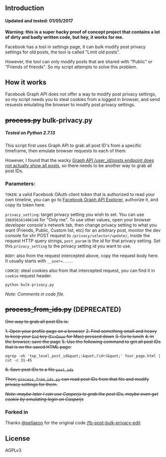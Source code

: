 ## Introduction
#### Updated and tested: 01/05/2017

**Warning: this is a super hacky proof of concept project that contains a lot of dirty and badly written code, but hey, it works for me.**

Facebook has a tool in settings page, it can bulk modify post privacy settings for old posts, the tool is called "Limit old posts".

However, the tool can only modify posts that are shared with "Public" or "Friends of friends". So my script attempts to solve this problem.

## How it works

Facebook Graph API does not offer a way to modify post privacy settings, so my script needs you to steal cookies from a logged in browser, and send resuests emulating the browser to modify post privacy settings.

## ~~process.py~~ bulk-privacy.py
##### Tested on **Python 2.7.13**

This script first uses Graph API to grab all post ID's from a specific timeframe, then emulate browser requests to each of them.

However, I found that the wacky [Graph API /user_id/posts endpoint does not actually show all posts](https://stackoverflow.com/questions/7659701/facebook-graph-api-json-missing-posts), so there needs to be another way to grab all post IDs.

### Parameters:
`TOKEN`: a valid Facebook OAuth client token that is authorized to read your own timeline, you can go to [Facebook Graph API Explorer](https://developers.facebook.com/tools/explorer), authorize it, and copy its token here.

`privacy_setting`: target privacy setting you wish to set. You can use `286958161406148` for "Only me". To use other values, open your browser developer console's network tab, then change privacy setting to what you want (Friends, Public, Custom list, etc) for an arbitrary post, monitor the dev console for xhr POST request to `/privacy/selector/update/`, inside the request HTTP query strings, `post_param` is the id for that privacy setting. Set this `privacy_setting` to the privacy setting id you want to use.

`BODY`: also from the request intercepted above, copy the request body here. It usually starts with `__user=....`.

`COOKIE`: steal cookies also from that intercepted request, you can find it in `cookie` request header.

	python bulk-privacy.py

_Note: Comments in code file._

## ~~process_from_ids.py~~ (DEPRECATED)

~~One way to grab all post IDs is:~~

~~1. Open your profile page on a browser~~
~~2. Find something small and heavy to keep your `End` key (`Fn+Down` for Mac) pressed down~~
~~3. Go to lunch~~
~~4. In the browser, save the page~~
~~5. Use the following command to get all post IDs that is on the saved HTML page:~~

	egrep -oh 'top_level_post_id&quot;:&quot;(\d+)&quot;' Your_page.html | cut -c 31-45

~~6. Save post IDs to a file `post_ids`~~

~~Then, `process_from_ids.py` can read post IDs from that file and modify privacy settings for them.~~

~~_Note: maybe later I can use Casperjs to grab the post IDs, maybe even get cookie by emulating login on Casperjs_~~

### Forked in
Thanks [@pellaeon](https://github.com/pellaeon) for the original code [/fb-post-bulk-privacy-edit](https://github.com/pellaeon/fb-post-bulk-privacy-edit)

## License
AGPLv3
